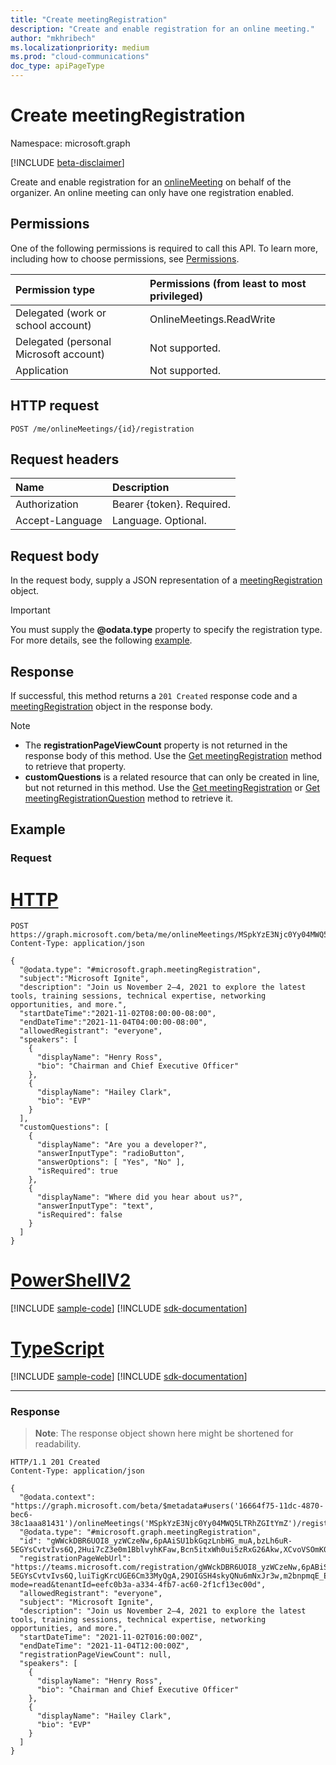 ```yaml
---
title: "Create meetingRegistration"
description: "Create and enable registration for an online meeting."
author: "mkhribech"
ms.localizationpriority: medium
ms.prod: "cloud-communications"
doc_type: apiPageType
---
```


# Create meetingRegistration

Namespace: microsoft.graph

[!INCLUDE [beta-disclaimer](../../includes/beta-disclaimer.md)]

Create and enable registration for an [onlineMeeting](../resources/onlinemeeting.md) on behalf of the organizer. An online meeting can only have one registration enabled.

## Permissions

One of the following permissions is required to call this API. To learn more, including how to choose permissions, see [Permissions](/graph/permissions-reference).

| Permission type | Permissions (from least to most privileged) |
|:----------------|:--------------------------------------------|
| Delegated (work or school account) | OnlineMeetings.ReadWrite |
| Delegated (personal Microsoft account) | Not supported. |
| Application | Not supported. |

## HTTP request
<!-- { "blockType": "ignored" } -->
```http
POST /me/onlineMeetings/{id}/registration
```

## Request headers

| Name            | Description               |
| :-------------- | :------------------------ |
| Authorization   | Bearer {token}. Required. |
| Accept-Language | Language. Optional.       |

## Request body

In the request body, supply a JSON representation of a [meetingRegistration](../resources/meetingregistration.md) object.

> [!IMPORTANT]
> You must supply the **@odata.type** property to specify the registration type. For more details, see the following [example](#example).

## Response

If successful, this method returns a `201 Created` response code and a [meetingRegistration](../resources/meetingregistration.md) object in the response body.

> [!NOTE]
>
>- The **registrationPageViewCount** property is not returned in the response body of this method. Use the [Get meetingRegistration](meetingRegistration-get.md) method to retrieve that property.
>- **customQuestions** is a related resource that can only be created in line, but not returned in this method. Use the [Get meetingRegistration](meetingRegistration-get.md) or [Get meetingRegistrationQuestion](meetingregistrationquestion-get.md) method to retrieve it.

## Example

### Request


# [HTTP](#tab/http)
<!-- {
  "blockType": "request",
  "name": "create-registration",
  "@odata.type": "microsoft.graph.meetingRegistration",
  "sampleKeys": ["MSpkYzE3Njc0Yy04MWQ5LTRhZGItYmZ"]
}-->

```http
POST https://graph.microsoft.com/beta/me/onlineMeetings/MSpkYzE3Njc0Yy04MWQ5LTRhZGItYmZ/registration
Content-Type: application/json

{
  "@odata.type": "#microsoft.graph.meetingRegistration",
  "subject":"Microsoft Ignite",
  "description": "Join us November 2–4, 2021 to explore the latest tools, training sessions, technical expertise, networking opportunities, and more.",
  "startDateTime":"2021-11-02T08:00:00-08:00",
  "endDateTime":"2021-11-04T04:00:00-08:00",
  "allowedRegistrant": "everyone",
  "speakers": [
    {
      "displayName": "Henry Ross",
      "bio": "Chairman and Chief Executive Officer"
    },
    {
      "displayName": "Hailey Clark",
      "bio": "EVP"
    }
  ],
  "customQuestions": [
    {
      "displayName": "Are you a developer?",
      "answerInputType": "radioButton",
      "answerOptions": [ "Yes", "No" ],
      "isRequired": true
    },
    {
      "displayName": "Where did you hear about us?",
      "answerInputType": "text",
      "isRequired": false
    }
  ]
}
```

# [PowerShellV2](#tab/powershellv2)
[!INCLUDE [sample-code](../includes/snippets/powershellv2/create-registration-powershellv2-snippets.md)]
[!INCLUDE [sdk-documentation](../includes/snippets/snippets-sdk-documentation-link.md)]

# [TypeScript](#tab/typescript)
[!INCLUDE [sample-code](../includes/snippets/typescript/create-registration-typescript-snippets.md)]
[!INCLUDE [sdk-documentation](../includes/snippets/snippets-sdk-documentation-link.md)]

---

### Response

> **Note**: The response object shown here might be shortened for readability.

<!-- {
  "blockType": "response",
  "name": "create-registration",
  "truncated": true,
  "@odata.type": "microsoft.graph.meetingRegistration"
}-->

```http
HTTP/1.1 201 Created
Content-Type: application/json

{
  "@odata.context": "https://graph.microsoft.com/beta/$metadata#users('16664f75-11dc-4870-bec6-38c1aaa81431')/onlineMeetings('MSpkYzE3Njc0Yy04MWQ5LTRhZGItYmZ')/registration/$entity",
  "@odata.type": "#microsoft.graph.meetingRegistration",
  "id": "gWWckDBR6UOI8_yzWCzeNw,6pAAiSU1bkGqzLnbHG_muA,bzLh6uR-5EGYsCvtvIvs6Q,2Hui7cZ3e0m1BblvyhKFaw,Bcn5itxWh0ui5zRxG26Akw,XCvoVSOmK0e9fivLeKuR_w",
  "registrationPageWebUrl": "https://teams.microsoft.com/registration/gWWckDBR6UOI8_yzWCzeNw,6pABiSU1bkGqzLnbHG_muA,bzLh6uR-5EGYsCvtvIvs6Q,luiTigKrcUGE6Cm33MyQgA,29OIGSH4skyQNu6mNxJr3w,m2bnpmqE_EqwV1Q8dr280E?mode=read&tenantId=eefc0b3a-a334-4fb7-ac60-2f1cf13ec00d",
  "allowedRegistrant": "everyone",
  "subject": "Microsoft Ignite",
  "description": "Join us November 2–4, 2021 to explore the latest tools, training sessions, technical expertise, networking opportunities, and more.",
  "startDateTime": "2021-11-02T016:00:00Z",
  "endDateTime": "2021-11-04T12:00:00Z",
  "registrationPageViewCount": null,
  "speakers": [
    {
      "displayName": "Henry Ross",
      "bio": "Chairman and Chief Executive Officer"
    },
    {
      "displayName": "Hailey Clark",
      "bio": "EVP"
    }
  ]
}
```
